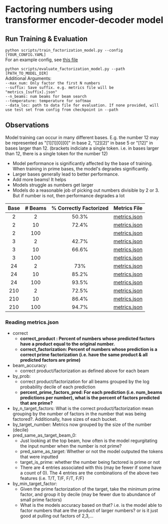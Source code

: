 # Factoring numbers using transformer encoder-decoder model

## Run Training & Evaluation

`python scripts/train_factorization_model.py --config [YOUR_CONFIG.YAML]`  
For an example config, see [this file](config.yaml)


`python scripts/evaluate_factorization_model.py --path [PATH_TO_MODEL_DIR]`  
Additional Arguments:  
`--max_num: Only factor the first N numbers`  
`--suffix: Save suffix. e.g. metrics file will be "metrics_[suffix].json"`  
`--n_beams: num beams for beam search`  
`--temperature: temperature for softmax`  
`--data_loc: path to data file for evaluation. If none provided, will use test set from config from checkpoint in --path`  


## Observations
Model training can occur in many different bases. E.g. the number 12 may be represented as "[1][1][0][0]" in base 2, "[2][2]" in base 5 or "[12]" in bases larger than 12. (brackets indiciate a single token. i.e. in bases larger than 12, there is a single token for the number 12)
* Model performance is significantly affected by the base of training. When training in prime bases, the model's degrades significantly.    
* Larger bases generally lead to better performance.  
* Add more beams! It helps
* Models struggle as numbers get larger
* Models do a reasonable job of picking out numbers divisible by 2 or 3. But if number is not, then performance degrades a lot


| Base | # Beams | % Correctly Factorized | Metrics File  |
| :---:| :----:|:---: |:---: |
| 2      | 2       |50.3%|[metrics.json](models/base_2/metrics.json)|
| 2   | 10        |72.4%|[metrics.json](models/base_2/metrics_beam_10.json)|
| 2   | 100        ||[metrics.json](models/base_2/metrics_beam_100.json)|
| 3   | 2        |42.7%|[metrics.json](models/base_3/metrics.json)|
| 3   | 10        |66.6%|[metrics.json](models/base_3/metrics_beam_10.json)|
| 3   | 100        ||[metrics.json](models/base_3/metrics_beam_100.json)|
| 24   | 2        |73%|[metrics.json](models/base_24/metrics.json)|
| 24   | 10        |85.2%|[metrics.json](models/base_24/metrics_beam_10.json)|
| 24   | 100        |93.5%|[metrics.json](models/base_24/metrics_beam_100.json)|
| 210   | 2        |72.5%|[metrics.json](models/base_210/metrics.json)|
| 210   | 10        |86.4%| [metrics.json](models/base_210/metrics_beam_10.json)|
| 210   | 100        |94.7%|[metrics.json](models/base_210/metrics_beam_100.json)|




### Reading metrics.json
* correct
  * **correct_product : Percent of numbers whose predicted factors have a product equal to the original number.**
  * **correct_factorization: Percent of numbers whose prediction is a correct prime factorization (i.e. have the same product & all predicted factors are prime)**
* beam_accuracy:
  * correct product/factorization as defined above for each beam
* by_prob:
  * correct product/factorization for all beams grouped by the log probability decile of each prediction
  * **percent_prime_factors_pred: For each prediction (i.e. num_beams predictions per number), what is the percent of factors predicted that are prime?**
* by_n_target_factors: What is the correct product/factorization mean grouping by the number of factors in the number that was being factored?. Additionally, have sizes of each bucket.
* by_target_number: Metrics now grouped by the size of the number (decile)
* pred_same_as_target_beam_0:
  * Just looking at the top beam, how often is the model regurgitating the input number when the number is not prime?
  * pred_same_as_target: Whether or not the model outputed the tokens that were inputted
  * target_is_prime: whether the number being factored is prime or not
  * There are 4 entries associated with this (may be fewer if some have a count of 0). The 4 entries are the combinations of the above two features (i.e. T/T, T/F, F/T, F/F)
* by_min_target_factor:
  * Given the prime factorization of the target, take the minimum prime factor, and group it by decile (may be fewer due to abundance of small prime factors)
  * What is the models accuracy based on that? i.e. is the model able to factor numbers that are the product of larger numbers? or is it just good at pulling out factors of 2,3,...

  

